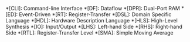 *[CLI]: Command-line Interface
*[DF]: Dataflow
*[DPR]: Dual-Port RAM
*[ED]: Event-Driven
*[RT]: Register-Transfer
*[DSL]: Domain Specific Language
*[HDL]: Hardware Description Language
*[HLS]: High-Level Synthesis
*[IO]: Input/Output
*[LHS]: Left-hand Side
*[RHS]: Right-hand Side
*[RTL]: Register-Transfer Level
*[SMA]: Simple Moving Average